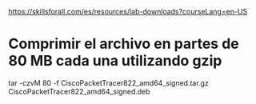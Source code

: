 https://skillsforall.com/es/resources/lab-downloads?courseLang=en-US


# Comprimir el archivo en partes de 80 MB cada una utilizando gzip
tar -czvM 80 -f CiscoPacketTracer822_amd64_signed.tar.gz CiscoPacketTracer822_amd64_signed.deb

